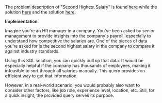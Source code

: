 The problem description of "Second Highest Salary" is found [here](https://leetcode.com/problems/second-highest-salary/description/) while the solution [here]() and the solution [here](https://leetcode.com/problems/second-highest-salary/solutions/4050658/first-sql-solution-well-explained/).

**Implementation**:

Imagine you're an HR manager in a company. You've been asked by senior management to provide insights into the company's payroll, especially to understand how competitive the salaries are. One of the pieces of data you're asked for is the second highest salary in the company to compare it against industry standards.

Using this SQL solution, you can quickly pull up that data. It would be especially helpful if the company has thousands of employees, making it infeasible to sort through all salaries manually. This query provides an efficient way to get that information.

However, in a real-world scenario, you would probably also want to consider other factors, like job role, experience level, location, etc. Still, for a quick insight, the provided query serves its purpose.




